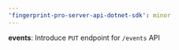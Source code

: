 ```yaml
---
'fingerprint-pro-server-api-dotnet-sdk': minor
---
```


**events**: Introduce `PUT` endpoint for `/events` API
